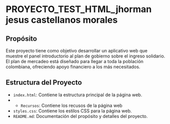 # PROYECTO_TEST_HTML_jhorman jesus castellanos morales 

## Propósito
Este proyecto tiene como objetivo desarrollar un aplicativo web que muestre el panel introductorio al plan de gobierno sobre el ingreso solidario. 
El plan de mercadeo está diseñado para llegar a toda la población colombiana, ofreciendo apoyo financiero a los más necesitados.

## Estructura del Proyecto
- `index.html`: Contiene la estructura principal de la página web.
- - `Recursos`: Contiene los recusos de  la página web
- `styles.css`: Contiene los estilos CSS para la página web.
- `README.md`: Documentación del propósito y detalles del proyecto.

